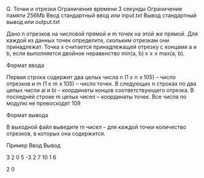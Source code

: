 
G. Точки и отрезки
Ограничение времени 	3 секунды
Ограничение памяти 	256Mb
Ввод 	стандартный ввод или input.txt
Вывод 	стандартный вывод или output.txt

Дано n отрезков на числовой прямой и m точек на этой же прямой. Для каждой из данных точек определите, скольким отрезкам они принадлежат. Точка x считается принадлежащей отрезку с концами a и b, если выполняется двойное неравенство min(a, b) ≤ x ≤ max(a, b).

Формат ввода

Первая строка содержит два целых числа n (1 ≤ n ≤ 105) – число отрезков и m (1 ≤ m ≤ 105) – число точек. В следующих n строках по два целых числи ai и bi – координаты концов соответствующего отрезка. В последней строке m целых чисел – координаты точек. Все числа по модулю не превосходят 109

Формат вывода

В выходной файл выведите m чисел – для каждой точки количество отрезков, в которых она содержится.

Пример
Ввод
Вывод

3 2
0 5
-3 2
7 10
1 6

	

2 0 
